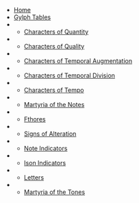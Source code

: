 - [Home](/)
- [Gylph Tables](/tables/index.md)
- - [Characters of Quantity](tables/quantity.md)
- - [Characters of Quality](tables/quality.md)
- - [Characters of Temporal Augmentation](tables/temporal-augmentation.md)
- - [Characters of Temporal Division](tables/temporal-division.md)
- - [Characters of Tempo](tables/tempo.md)
- - [Martyria of the Notes](tables/martyria-notes.md)
- - [Fthores](tables/fthores.md)
- - [Signs of Alteration](tables/alteration.md)
- - [Note Indicators](tables/note.md)
- - [Ison Indicators](tables/ison.md)
- - [Letters](tables/letters.md)
- - [Martyria of the Tones](tables/martyria-tones.md)
